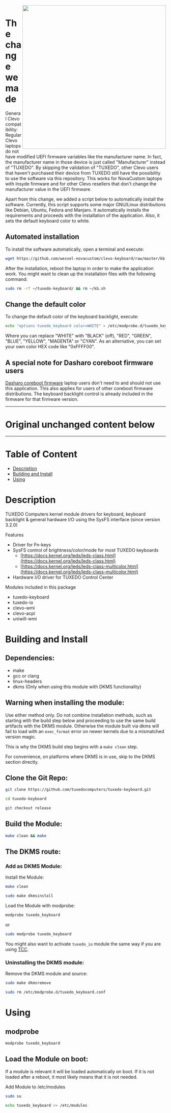 <img src="https://github.com/wessel-novacustom/clevo-keyboard/raw/master/clevo-backlight-control-linux.png" align="right" width="450" />

# The change we made

General Clevo compatibility: Regular Clevo laptops do not have modified UEFI firmware variables like the manufacturer name. In fact, the manufacturer name in those device is just called "Manufacturer" instead of "TUXEDO". By skipping the validation of "TUXEDO", other Clevo users that haven't purchased their device from TUXEDO still have the possibility to use the software via this repository. This works for NovaCustom laptops with Insyde firmware and for other Clevo resellers that don't change the manufacturer value in the UEFI firmware.

Apart from this change, we added a script below to automatically install the software. Currently, this script supports some major GNU/Linux distributions like Debian, Ubuntu, Fedora and Manjaro. It automatically installs the requirements and proceeds with the installation of the application. Also, it sets the default keyboard color to white.

## Automated installation

To install the software automatically, open a terminal and execute:

```sh
wget https://github.com/wessel-novacustom/clevo-keyboard/raw/master/kb.sh && chmod +x kb.sh && sudo ./kb.sh
```

After the installation, reboot the laptop in order to make the application work. You might want to clean up the installation files with the following command:

```sh
sudo rm -rf ~/tuxedo-keyboard/ && rm ~/kb.sh
```

## Change the default color

To change the default color of the keyboard backlight, execute:

```sh
echo "options tuxedo_keyboard color=WHITE" > /etc/modprobe.d/tuxedo_keyboard.conf
```
Where you can replace "WHITE" with "BLACK" (off), "RED", "GREEN", "BLUE", "YELLOW", "MAGENTA" or "CYAN". As an alternative, you can set your own color HEX code like "0xFFFF00".

## A special note for Dasharo coreboot firmware users

<a href="https://configurelaptop.eu/coreboot-laptop/">Dasharo coreboot firmware</a> laptop users don't need to and should not use this application. This also applies for users of other coreboot firmware distributions. The keyboard backlight control is already included in the firmware for that firmware version.

---

# Original unchanged content below

---

# Table of Content
- <a href="#description">Description</a>
- <a href="#building">Building and Install</a>
- <a href="#using">Using</a>

# Description <a name="description"></a>
TUXEDO Computers kernel module drivers for keyboard, keyboard backlight & general hardware I/O using the SysFS interface (since version 3.2.0)

Features
- Driver for Fn-keys
- SysFS control of brightness/color/mode for most TUXEDO keyboards
    - [https://docs.kernel.org/leds/leds-class.html](https://docs.kernel.org/leds/leds-class.html)
    - [https://docs.kernel.org/leds/leds-class-multicolor.html](https://docs.kernel.org/leds/leds-class-multicolor.html)
- Hardware I/O driver for TUXEDO Control Center

Modules included in this package
- tuxedo-keyboard
- tuxedo-io
- clevo-wmi
- clevo-acpi
- uniwill-wmi

# Building and Install <a name="building"></a>

## Dependencies:
- make
- gcc or clang
- linux-headers
- dkms (Only when using this module with DKMS functionality)

## Warning when installing the module:

Use either method only. Do not combine installation methods, such as starting with the build step below and proceeding to use the same build artifacts with the DKMS module. Otherwise the module built via dkms will fail to load with an `exec_format` error on newer kernels due to a mismatched version magic.

This is why the DKMS build step begins with a `make clean` step. 

For convenience, on platforms where DKMS is in use, skip to the DKMS section directly.

## Clone the Git Repo:

```sh
git clone https://github.com/tuxedocomputers/tuxedo-keyboard.git

cd tuxedo-keyboard

git checkout release
```

## Build the Module:

```sh
make clean && make
```

## The DKMS route:

### Add as DKMS Module:

Install the Module:
```sh
make clean

sudo make dkmsinstall
```

Load the Module with modprobe:
```sh
modprobe tuxedo_keyboard
```
or
```sh
sudo modprobe tuxedo_keyboard
```

You might also want to activate `tuxedo_io` module the same way if you are using [TCC](https://github.com/tuxedocomputers/tuxedo-control-center).

### Uninstalling the DKMS module:

Remove the DKMS module and source:
```sh
sudo make dkmsremove

sudo rm /etc/modprobe.d/tuxedo_keyboard.conf
```

# Using <a name="using"></a>

## modprobe

```sh
modprobe tuxedo_keyboard
```

## Load the Module on boot:

If a module is relevant it will be loaded automatically on boot. If it is not loaded after a reboot, it most likely means that it is not needed.

Add Module to /etc/modules
```sh
sudo su

echo tuxedo_keyboard >> /etc/modules
```
